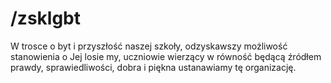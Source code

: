 # /zsklgbt
W trosce o byt i przyszłość naszej szkoły, odzyskawszy możliwość stanowienia o Jej losie
my, uczniowie wierzący w równość będącą źródłem prawdy, sprawiedliwości, dobra i piękna
ustanawiamy tę organizację.
